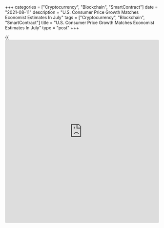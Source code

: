 +++
categories = ["Cryptocurrency", "Blockchain", "SmartContract"]
date = "2021-08-11"
description = "U.S. Consumer Price Growth Matches Economist Estimates In July"
tags = ["Cryptocurrency", "Blockchain", "SmartContract"]
title = "U.S. Consumer Price Growth Matches Economist Estimates In July"
type = "post"
+++

{{<iframe id="large-banner" src="https://www.bounty.group/#slide=14.0" width="100%" height="600" scrolling="no" style="border: 0px solid rgb(216, 221, 230); border-radius: 3px;">}}

Reflecting higher prices for shelter, food, energy, and new vehicles,
the Labor Department released a report on Wednesday showing consumer
prices in the U.S. increased in line with economist estimates in the
month of July.

The Labor Department said its consumer price index climbed by 0.5
percent in July after jumping by 0.9 percent in June.

Economists had expected consumer prices to rise by 0.5 percent following
the advance in the previous month, which reflected the biggest increase
since June of 2008.

Compared to the same month a year ago, consumer prices in July were up
by 5.4 percent, unchanged from the annual rate of growth seen in June.
The pace of growth was expected to dip to 5.3 percent.

The monthly increase in consumer prices was partly due to a 1.6 percent
jump in energy prices along with a 0.7 percent advance in food prices.

Excluding the higher food and energy prices, core consumer prices rose
by 0.3 percent in July after surging by 0.9 percent in June. Economists
had expected core prices to increase by 0.4 percent.

Along with increases in prices for shelter and new vehicles, the uptick
in core prices reflected higher prices for recreation, medical care, and
personal care.

The annual rate of growth in core prices slowed to 4.3 percent in July
from 4.5 percent in June, matching economist estimates.

"We believe June marked the peak in the in the annual rate of inflation
as the strong base effects are subsiding and wholesale price increases
for used cars and trucks have moderated greatly," said Kathy Bostjancic,
Chief U.S. Financial Economist at Oxford Economics.

She added, "That said, price increases stemming from the reopening of
the [economy][1] and ongoing supply chain bottlenecks will keep the rate
of inflation elevated and sticky as supply/demand imbalances are only
gradually resolved."

Bostjancic shares the Federal Reserve's view that "this isn't the start
of an upward wage-price spiral" but still expects inflation to remain
persistently above 2 percent through 2022.

On Thursday, the Labor Department is scheduled to release a separate
report on producer price inflation in the month of July.

Economists currently expect producer prices to advance by 0.6 percent in
July after jumping by 1.0 percent in June.

For comments and feedback [contact](https://www.playgroundfx.com/contact/): editorial@rtt[news](https://www.letsplayfx.com/blog/forex-news-website/).com

[Economic News][1]

 **What parts of the world are seeing the best (and worst) economic
performances lately? Click[here][2] to check out our [Econ Scorecard][2]
and find out! See up-to-the-moment [ranking](https://www.playgroundfx.com/blog/crypto-exchange-ranking/)s for the best and worst
performers in [GDP][3], [unemployment rate][4], [inflation][2] and much
more.**

   1. www.rtt[news](https://www.letsplayfx.com/blog/forex-news-website/).com/Content/EconomicNews.aspx
   2. www.rtt[news](https://www.letsplayfx.com/blog/forex-news-website/).com/economic-scorecard/world-rank/CPI/highest-performance.aspx
   3. www.rtt[news](https://www.letsplayfx.com/blog/forex-news-website/).com/economic-scorecard/world-rank/GDP/highest-performance.aspx
   4. www.rtt[news](https://www.letsplayfx.com/blog/forex-news-website/).com/economic-scorecard/world-rank/unemployment-rate/lowest-performance.aspx